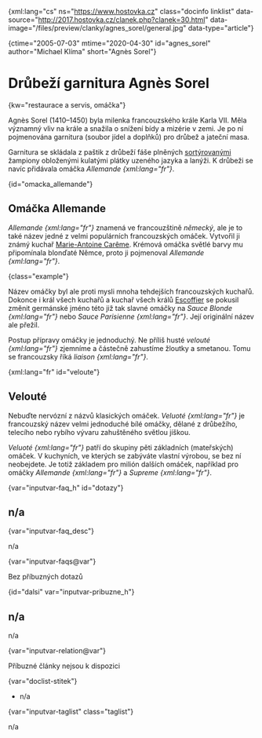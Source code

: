 
{xml:lang="cs" ns="https://www.hostovka.cz" class="docinfo linklist" data-source="http://2017.hostovka.cz/clanek.php?clanek=30.html" data-image="/files/preview/clanky/agnes_sorel/general.jpg" data-type="article"}

{ctime="2005-07-03" mtime="2020-04-30" id="agnes_sorel" author="Michael Klíma" short="Agnès Sorel"}

# Drůbeží garnitura Agnès Sorel 

{kw="restaurace a servis, omáčka"}

Agnès Sorel (1410–1450) byla milenka francouzského krále Karla VII. Měla významný vliv na krále a snažila o snížení bídy a mizérie v zemi. Je po ní pojmenována garnitura (soubor jídel a doplňků) pro drůbež a jateční masa. 

Garnitura se skládala z paštik z drůbeží fáše plněných [sortýrovanými][1] žampiony obloženými kulatými plátky uzeného jazyka a lanýži. K drůbeži se navíc přidávala omáčka _Allemande {xml:lang="fr"}_. 

{id="omacka_allemande"}

## Omáčka Allemande 

_Allemande {xml:lang="fr"}_ znamená ve francouzštině _německý_, ale je to také název jedné z velmi populárních francouzských omáček. Vytvořil ji známý kuchař [Marie-Antoine Carême][2]. Krémová omáčka světlé barvy mu připomínala blonďaté Němce, proto ji pojmenoval _Allemande {xml:lang="fr"}_. 

{class="example"}

Název omáčky byl ale proti mysli mnoha tehdejších francouzských kuchařů. Dokonce i král všech kuchařů a kuchař všech králů [Escoffier][3] se pokusil změnit germánské jméno této již tak slavné omáčky na _Sauce Blonde {xml:lang="fr"}_ nebo _Sauce Parisienne {xml:lang="fr"}_. Její originální název ale přežil. 

Postup přípravy omáčky je jednoduchý. Ne příliš husté _velouté {xml:lang="fr"}_ zjemníme a částečně zahustíme žloutky a smetanou. Tomu se francouzsky říká _liaison {xml:lang="fr"}_. 

{xml:lang="fr" id="veloute"}

## Velouté 

Nebuďte nervózní z názvů klasických omáček. _Veluoté {xml:lang="fr"}_ je francouzský název velmi jednoduché bílé omáčky, dělané z drůbežího, telecího nebo rybího vývaru zahuštěného světlou jíškou. 

_Veluoté {xml:lang="fr"}_ patří do skupiny pěti základních (mateřských) omáček. V kuchyních, ve kterých se zabýváte vlastní výrobou, se bez ní neobejdete. Je totiž základem pro milión dalších omáček, například pro omáčky _Allemande {xml:lang="fr"}_ a _Supreme {xml:lang="fr"}_. 

{var="inputvar-faq_h" id="dotazy"}

## n/a 

{var="inputvar-faq_desc"}

n/a 

{var="inputvar-faqs@var"}

Bez příbuzných dotazů 

{id="dalsi" var="inputvar-pribuzne_h"}

## n/a 

n/a 

{var="inputvar-relation@var"}

Příbuzné články nejsou k dispozici 

{var="doclist-stitek"}

  * n/a 

{var="inputvar-taglist" class="taglist"}

n/a

 [1]: sotyrovani
 [2]: careme
 [3]: auguste_escoffier

